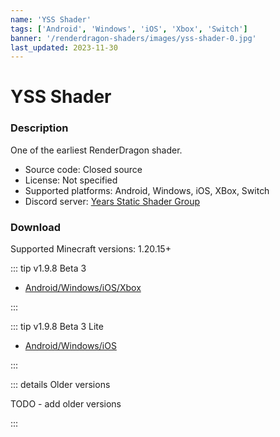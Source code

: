 ```yaml
---
name: 'YSS Shader'
tags: ['Android', 'Windows', 'iOS', 'Xbox', 'Switch']
banner: '/renderdragon-shaders/images/yss-shader-0.jpg'
last_updated: 2023-11-30
---
```


# YSS Shader

<Gallery 
:images="[
    '/renderdragon-shaders/images/yss-shader-0.jpg',
    '/renderdragon-shaders/images/yss-shader-1.jpg',
    '/renderdragon-shaders/images/yss-shader-2.jpg',
    '/renderdragon-shaders/images/yss-shader-3.jpg'
    ]"
/>

### Description

One of the earliest RenderDragon shader. 

* Source code: Closed source
* License: Not specified
* Supported platforms: Android, Windows, iOS, XBox, Switch
* Discord server: [Years Static Shader Group](https://discord.gg/yss)

### Download <Badge type="warning" text="Beta" />

Supported Minecraft versions: 1.20.15+

::: tip v1.9.8 Beta 3

* [Android/Windows/iOS/Xbox](https://cdn.discordapp.com/attachments/972141088607436890/1122184775910825984/YSS_RD_1.9.8_Beta3.zip)

:::

::: tip v1.9.8 Beta 3 Lite

* [Android/Windows/iOS](https://cdn.discordapp.com/attachments/972141088607436890/1122433056637190224/YSS_RD_1.9.8_Beta3_Lite.zip)

:::

::: details Older versions

 TODO - add older versions 

:::